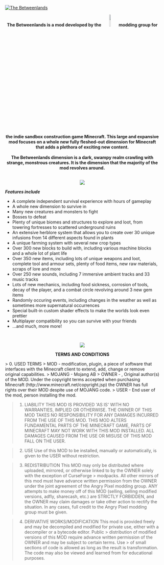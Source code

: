 <html>
<body>
<a href="http://www.minecraftforum.net/forums/mapping-and-modding/minecraft-mods/1441135-the-betweenlands-a-dark-hostile-environment-1-10-2"><img src="http://i.imgur.com/Q3JTGqu.png" 
  alt="The Betweenlands"/></a>

<p align="center">
  <b>The Betweenlands is a mod developed by the 
  <a href="https://github.com/Angry-Pixel"><img src='http://svgshare.com/i/i6.svg' width=10% height=10%></a>
  modding group for the indie sandbox construction game Minecraft. This large and expansive mod focuses on a whole new fully fleshed-out  dimension for Minecraft that adds a plethora of exciting new content.<br><br>
  The Betweenlands dimension is a dark, swampy realm crawling with strange, monstrous creatures. It is the dimension that the majority of the mod revolves around.<br><br></b>
</p>

<p align="center">
  <img src="http://i.imgur.com/5AgEXax.png">
</p>

<b><i>Features include</i></b>
<ul>
  <li>A complete independent survival experience with hours of gameplay</li>
  <li>A whole new dimension to survive in</li>
  <li>Many new creatures and monsters to fight</li>
  <li>Bosses to defeat</li>
  <li>Plenty of unique biomes and structures to explore and loot, from towering fortresses to scattered underground ruins</li>
  <li>An extensive herblore system that allows you to create over 30 unique infusions from 14 different aspects found in plants</li>
  <li>A unique farming system with several new crop types</li>
  <li>Over 300 new blocks to build with, including various machine blocks and a whole lot of plant life</li>
  <li>Over 350 new items, including lots of unique weapons and loot, complete tool and armour sets, plenty of food items, new raw materials, scraps of lore and more</li>
  <li>Over 250 new sounds, including 7 immersive ambient tracks and 33 music tracks</li>
  <li>Lots of new mechanics, including food sickness, corrosion of tools, decay of the player, and a combat circle revolving around 3 new gem items</li>
  <li>Randomly occuring events, including changes in the weather as well as sometimes more supernatural occurrences</li>
  <li>Special built-in custom shader effects to make the worlds look even prettier</li>
  <li>Multiplayer compatibility so you can survive with your friends</li>
  <li>...and much, more more!</li>
</ul><br>

<p align="center">
  <img src="http://i.imgur.com/5AgEXax.png">
</p>

<p align="center"><b>TERMS AND CONDITIONS</b></p>
> 0. USED TERMS
> MOD - modification, plugin, a piece of software that interfaces with the Minecraft client to extend, add, change or remove original capabilities.
> MOJANG - Mojang AB
> OWNER - , Original author(s) of the MOD. Under the copyright terms accepted when purchasing Minecraft (http://www.minecraft.net/copyright.jsp) the OWNER has full rights over their MOD despite use of MOJANG code.
> USER - End user of the mod, person installing the mod.

> 1. LIABILITY
> THIS MOD IS PROVIDED 'AS IS' WITH NO WARRANTIES, IMPLIED OR OTHERWISE. THE OWNER OF THIS MOD TAKES NO RESPONSIBILITY FOR ANY DAMAGES INCURRED FROM THE USE OF THIS MOD. THIS MOD ALTERS FUNDAMENTAL PARTS OF THE MINECRAFT GAME, PARTS OF MINECRAFT MAY NOT WORK WITH THIS MOD INSTALLED. ALL DAMAGES CAUSED FROM THE USE OR MISUSE OF THIS MOD FALL ON THE USER.

> 2. USE
> Use of this MOD to be installed, manually or automatically, is given to the USER without restriction.

> 3. REDISTRIBUTION
> This MOD may only be distributed where uploaded, mirrored, or otherwise linked to by the OWNER solely with the exception of CurseForge > modpacks. All other mirrors of this mod must have advance written permission from the OWNER under the joint agreement of the Angry Pixel modding group. ANY attempts to make money off of this MOD (selling, selling modified versions, adfly, sharecash, etc.) are STRICTLY FORBIDDEN, and the OWNER may claim damages or take other action to rectify the situation. In any cases, full credit to the Angry Pixel modding group must be given.

> 4. DERIVATIVE WORKS/MODIFICATION
> This mod is provided freely and may be decompiled and modified for private use, either with a decompiler or a bytecode editor. Public > distribution of modified versions of this MOD require advance written permission of the OWNER and may be subject to certain terms. Use > of small sections of code is allowed as long as the result is transformation. The code may also be viewed and learned from for educational purposes.

</body>
</html>
